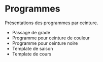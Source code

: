 # Programmes

Présentations des programmes par ceinture.

* Passage de grade
* Programme pour ceinture de couleur
* Programme pour ceinture noire
* Template de saison
* Template de cours
